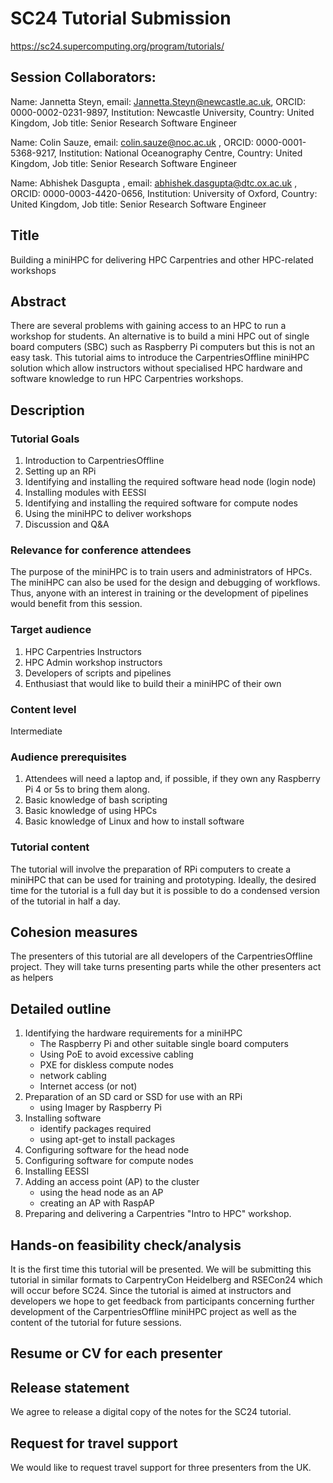 # SC24 Tutorial Submission
https://sc24.supercomputing.org/program/tutorials/

## Session Collaborators:
Name: Jannetta Steyn, email: Jannetta.Steyn@newcastle.ac.uk, ORCID: 0000-0002-0231-9897, Institution: Newcastle University, Country: United Kingdom, Job title: Senior Research Software Engineer

Name: Colin Sauze, email: colin.sauze@noc.ac.uk , ORCID: 0000-0001-5368-9217, Institution: National Oceanography Centre, Country: United Kingdom, Job title: Senior Research Software Engineer

Name: Abhishek Dasgupta , email: abhishek.dasgupta@dtc.ox.ac.uk , ORCID: 0000-0003-4420-0656, Institution: University of Oxford, Country: United Kingdom, Job title: Senior Research Software Engineer

## Title
Building a miniHPC for delivering HPC Carpentries and other HPC-related workshops

## Abstract
There are several problems with gaining access to an HPC to run a workshop for students. An alternative is to build a mini HPC out of single board computers (SBC) such as Raspberry Pi computers but this is not an easy task. This tutorial aims to introduce the CarpentriesOffline miniHPC solution which allow instructors without specialised HPC hardware and software knowledge to run HPC Carpentries workshops.


## Description
### Tutorial Goals
1. Introduction to CarpentriesOffline
2. Setting up an RPi
3. Identifying and installing the required software head node (login node)
4. Installing modules with EESSI
5. Identifying and installing the required software for compute nodes
6. Using the miniHPC to deliver workshops
7. Discussion and Q&A

### Relevance for conference attendees
The purpose of the miniHPC is to train users and administrators of HPCs. The miniHPC can also be used for the design and debugging of workflows. Thus, anyone with an interest in training or the development of pipelines would benefit from this session.

### Target audience
1. HPC Carpentries Instructors
2. HPC Admin workshop instructors
3. Developers of scripts and pipelines
4. Enthusiast that would like to build their a miniHPC of their own

### Content level
Intermediate

### Audience prerequisites
1. Attendees will need a laptop and, if possible, if they own any Raspberry Pi 4 or 5s to bring them along.
2. Basic knowledge of bash scripting
3. Basic knowledge of using HPCs
4. Basic knowledge of Linux and how to install software

### Tutorial content
The tutorial will involve the preparation of RPi computers to create a miniHPC that can be used for training and prototyping. Ideally, the desired time for the tutorial is a full day but it is possible to do a condensed version of the tutorial in half a day.

## Cohesion measures
The presenters of this tutorial are all developers of the CarpentriesOffline project. They will take turns presenting parts while the other presenters act as helpers

## Detailed outline
1. Identifying the hardware requirements for a miniHPC
   - The Raspberry Pi and other suitable single board computers
   - Using PoE to avoid excessive cabling
   - PXE for diskless compute nodes
   - network cabling
   - Internet access (or not)
3. Preparation of an SD card or SSD for use with an RPi
   - using Imager by Raspberry Pi
5. Installing software
   - identify packages required
   - using apt-get to install packages
6. Configuring software for the head node
7. Configuring software for compute nodes
8. Installing EESSI
9. Adding an access point (AP) to the cluster
   - using the head node as an AP
   - creating an AP with RaspAP
10. Preparing and delivering a Carpentries "Intro to HPC" workshop.
    

## Hands-on feasibility check/analysis
It is the first time this tutorial will be presented. We will be submitting this tutorial in similar formats to CarpentryCon Heidelberg and RSECon24 which will occur before SC24. Since the tutorial is aimed at instructors and developers we hope to get feedback from participants concerning further development of the CarpentriesOffline miniHPC project as well as the content of the tutorial for future sessions. 

## Resume or CV for each presenter

## Release statement
We agree to release a digital copy of the notes for the SC24 tutorial.

## Request for travel support
We would like to request travel support for three presenters from the UK.

